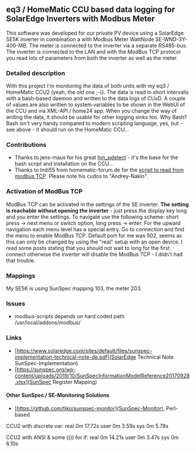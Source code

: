 ## eq3 / HomeMatic CCU based data logging for SolarEdge Inverters with Modbus Meter
This software was developed for our private PV device using a SolarEdge SE5K inverter in combination a with Modbus Meter WattNode SE-WND-3Y-400-MB. The meter is connected to the inverter via a separate RS485-bus. 
The inverter is connected to the LAN and with the ModBus TCP protocol you read lots of parameters from both the inverter as well as the meter. 

### Detailed description
With this project I'm monitoring the data of both units with my eq3 / HomeMatic CCU2 (yeah, the old one ;-)). The data is read in short intervalls with a bash-based daemon and written to the data logs of CUxD. A couple of values are also written to system variables to be shown in the WebUI of the CCU and via XML-API / home24 app.
When you change the way of writing the data, it should be usable for other logging sinks too.
Why Bash? Bash isn't very handy compared to modern scripting language, yes, but - see above - it should run on the HomeMatic CCU...

### Contributions
* Thanks to jens-maus for his great [hm_pdetect](https://github.com/jens-maus/hm_pdetect) - it's the base for the bash script and installation on the CCU...
* Thanks to Indi55 from homematic-forum.de for the [script to read from modbus TCP](https://homematic-forum.de/forum/viewtopic.php?f=31&t=55722&p=553720). Please note his cudos to "Andrey-Nakin".

### Activation of ModBus TCP
ModBus TCP can be activated in the settings of the SE inverter. **The setting is reachable without opening the inverter** - just press the display key long and you enter the settings. To navigate use the following scheme: short press -> next menu or switch option, long press -> enter. For the upward navigation each menu level has a special entry.
Go to connection and find the menu to enable ModBus TCP. Default port for me was 502, seems as this can only be changed by using the "real" setup with an open device.
I read some posts stating that you should not wait to long for the first connect otherwise the inverter will disable the ModBus TCP - I didn't had that trouble.

### Mappings
My SE5K is using SunSpec mapping 103, the meter 203.

### Issues
* modbus-scripts depends on hard coded path /usr/local/addons/modbus/

### Links
* [https://www.solaredge.com/sites/default/files/sunspec-implementation-technical-note-de.pdf](SolarEdge Technical Note SunSpec-Implementation)
* [https://sunspec.org/wp-content/uploads/2019/10/SunSpecInformationModelReference20170928.xlsx](SunSpec Register Mapping)

#### Other SunSpec / SE-Monitoring Solutions
* [https://github.com/tjko/sunspec-monitor](SunSpec-Monitor), Perl-based

CCU2 with discrete var:
real    0m 17.72s
user    0m 3.59s
sys     0m 5.78s

CCU2 with ANSI & some (()) for if:
real    0m 14.21s
user    0m 3.47s
sys     0m 6.10s